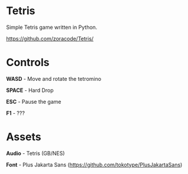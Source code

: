 # Tetris

Simple Tetris game written in Python.

https://github.com/zoracode/Tetris/

# Controls

**WASD** - Move and rotate the tetromino

**SPACE** - Hard Drop

**ESC** - Pause the game

**F1** - ???

# Assets

**Audio** - Tetris (GB/NES)

**Font** - Plus Jakarta Sans (https://github.com/tokotype/PlusJakartaSans)
